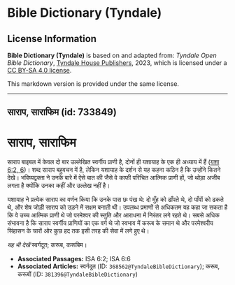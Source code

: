 # Bible Dictionary (Tyndale)

## License Information

**Bible Dictionary (Tyndale)** is based on and adapted from: _Tyndale Open Bible Dictionary_, [Tyndale House Publishers](https://tyndaleopenresources.com/), 2023, which is licensed under a [CC BY-SA 4.0 license](https://creativecommons.org/licenses/by-sa/4.0/legalcode.en).

This markdown version is provided under the same license.



--------------------------------

## साराप, साराफिम (id: 733849)

साराप, साराफिम
==============

साराप बाइबल में केवल दो बार उल्लेखित स्वर्गीय प्राणी है, दोनों ही यशायाह के एक ही अध्याय में हैं ([यशा 6:2, 6](https://ref.ly/Isa6:2,Isa6:6))। शब्द साराप बहुवचन में है, लेकिन यशायाह के दर्शन से यह कहना कठिन है कि उन्होंने कितने देखे। भविष्यद्वक्ता ने उनके बारे में ऐसे बात की जैसे वे काफी परिचित आत्मिक प्राणी हों, जो थोड़ा अजीब लगता है क्योंकि उनका कहीं और उल्लेख नहीं है।

यशायाह ने प्रत्येक साराप का वर्णन किया कि उनके पास छः पंख थे: दो मुँह को ढाँपते थे, दो पाँवों को ढकते थे, और शेष जोड़ी साराप को उड़ने में सक्षम बनाती थी। उपलब्ध प्रमाणों से अधिकतम यह कहा जा सकता है कि वे उच्च आत्मिक प्राणी थे जो परमेश्वर की स्तुति और आराधना में निरंतर लगे रहते थे। सबसे अधिक संभावना है कि साराप स्वर्गीय प्राणियों का एक वर्ग थे जो स्वभाव में करूब के समान थे और परमेश्वरीय सिंहासन के चारों ओर कुछ हद तक इसी तरह की सेवा में लगे हुए थे।

*यह भी देखें* स्वर्गदूत; करूब, करूबिम।

* **Associated Passages:** ISA 6:2; ISA 6:6
* **Associated Articles:** स्वर्गदूत (ID: `368562@TyndaleBibleDictionary`); करूब, करूबों (ID: `381396@TyndaleBibleDictionary`)

